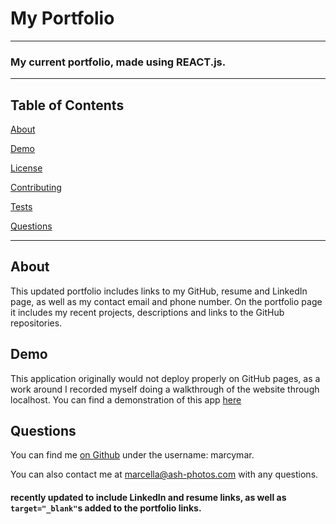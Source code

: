 # My Portfolio
---
### My current portfolio, made using REACT.js.
---
## Table of Contents
[About](#about)

[Demo](#demo)

[License](#license)

[Contributing](#contributing)

[Tests](#tests)

[Questions](#questions)

---

## About
This updated portfolio includes links to my GitHub, resume and LinkedIn page, as well as my contact email and phone number.  On the portfolio page it includes my recent projects, descriptions and links to the GitHub repositories.   
    
## Demo
This application originally would not deploy properly on GitHub pages, as a work around I recorded myself doing a walkthrough of the website through localhost.  You can find a demonstration of this app [here](https://youtu.be/pE20Z1eSoI4)
        
## Questions
You can find me [on Github](https://github.com/marcymar) under the username: marcymar. 

You can also contact me at marcella@ash-photos.com with any questions.

#### recently updated to include LinkedIn and resume links, as well as `target="_blank"`s added to the portfolio links.
        
